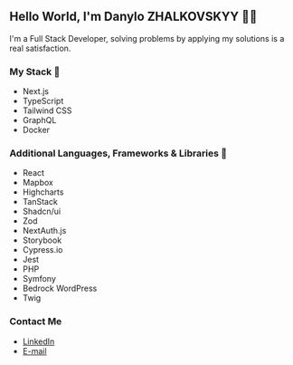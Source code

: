 ## Hello World, I'm Danylo ZHALKOVSKYY 🖖🏼

I'm a Full Stack Developer, solving problems by applying my solutions is a real satisfaction.

### My Stack 🔮

- Next.js
- TypeScript
- Tailwind CSS
- GraphQL
- Docker

### Additional Languages, Frameworks & Libraries 📡

- React
- Mapbox
- Highcharts
- TanStack
- Shadcn/ui
- Zod
- NextAuth.js
- Storybook
- Cypress.io
- Jest
- PHP
- Symfony
- Bedrock WordPress
- Twig

### Contact Me

- [LinkedIn](https://www.linkedin.com/in/danylo-zhalkovskyy/)
- [E-mail](mailto:danylo.zhalkovskyy@icloud.com?subject=[Contact-GitHub])
